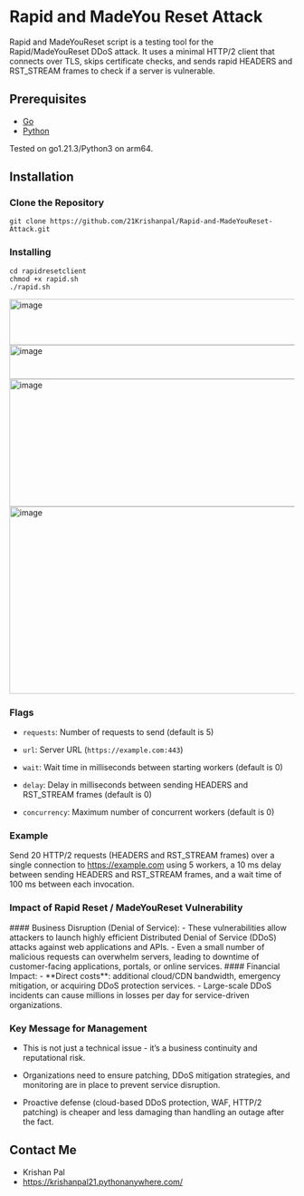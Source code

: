 # Rapid and MadeYou Reset Attack

Rapid and MadeYouReset script is a testing tool for the Rapid/MadeYouReset DDoS attack. It uses a minimal HTTP/2 client that connects over TLS, skips certificate checks, and sends rapid HEADERS and RST_STREAM frames to check if a server is vulnerable. 

## Prerequisites

- [Go](https://golang.org/dl/)
- [Python](https://www.python.org/)

Tested on go1.21.3/Python3 on arm64.  

## Installation

### Clone the Repository

```
git clone https://github.com/21Krishanpal/Rapid-and-MadeYouReset-Attack.git
```

### Installing

```
cd rapidresetclient
chmod +x rapid.sh
./rapid.sh

```
<img width="953" height="81" alt="image" src="https://github.com/user-attachments/assets/4ef6aa05-7b2d-461c-98e1-9155eb6cf4cb" />

<img width="947" height="60" alt="image" src="https://github.com/user-attachments/assets/ec134ec6-b141-4a2f-9166-36b09cbe43c4" />

<img width="940" height="225" alt="image" src="https://github.com/user-attachments/assets/0a86cf39-f054-4910-a407-a101c4d93933" />

<img width="950" height="330" alt="image" src="https://github.com/user-attachments/assets/e79f92a7-1d66-45e0-a24d-09c609a73156" />

### Flags

- `requests`: Number of requests to send (default is 5)

- `url`: Server URL (`https://example.com:443`)

- `wait`: Wait time in milliseconds between starting workers (default is 0)

- `delay`: Delay in milliseconds between sending HEADERS and RST_STREAM frames (default is 0)

- `concurrency`: Maximum number of concurrent workers (default is 0)

### Example

Send 20 HTTP/2 requests (HEADERS and RST_STREAM frames) over a single connection to https://example.com using 5 workers, a 10 ms delay between sending HEADERS and RST_STREAM frames, and a wait time of 100 ms between each invocation.
<span style="color:red">
### Impact of Rapid Reset / MadeYouReset Vulnerability
</span>
#### Business Disruption (Denial of Service):
- These vulnerabilities allow attackers to launch highly efficient Distributed Denial of Service (DDoS) attacks against web applications and APIs.
- Even a small number of malicious requests can overwhelm servers, leading to downtime of customer-facing applications, portals, or online services.
#### Financial Impact:
- **Direct costs**: additional cloud/CDN bandwidth, emergency mitigation, or acquiring DDoS protection services.
- Large-scale DDoS incidents can cause millions in losses per day for service-driven organizations.

### Key Message for Management
 - This is not just a technical issue - it’s a business continuity and reputational risk.

 - Organizations need to ensure patching, DDoS mitigation strategies, and monitoring are in place to prevent service disruption.

 - Proactive defense (cloud-based DDoS protection, WAF, HTTP/2 patching) is cheaper and less damaging than handling an outage after the fact.

## Contact Me

-  Krishan Pal
-  https://krishanpal21.pythonanywhere.com/




